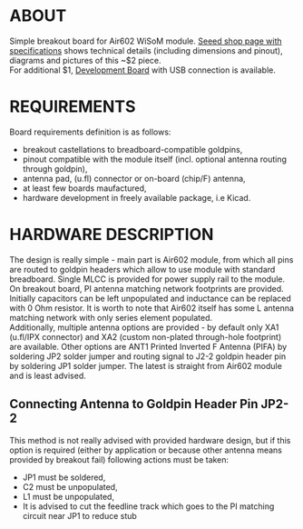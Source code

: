 # ABOUT

Simple breakout board for Air602 WiSoM module. [Seeed shop page with specifications](https://www.seeedstudio.com/Air602-WiFi-Module-p-3139.html) shows technical details (including dimensions and pinout), diagrams and pictures of this ~$2 piece.  
For additional $1, [Development Board](https://www.seeedstudio.com/Air602-WiFi-Development-Board-p-3140.html) with USB connection is available.

# REQUIREMENTS

Board requirements definition is as follows:

- breakout castellations to breadboard-compatible goldpins,
- pinout compatible with the module itself (incl. optional antenna routing through goldpin),
- antenna pad, (u.fl) connector or on-board (chip/F) antenna,
- at least few boards maufactured,
- hardware development in freely available package, i.e Kicad.

# HARDWARE DESCRIPTION

The design is really simple - main part is Air602 module, from which all pins are routed to goldpin headers which allow to use module with standard breadboard.
Single MLCC is provided for power supply rail to the module.
On breakout board, PI antenna matching network footprints are provided. Initially capacitors can be left unpopulated and inductance can be replaced with 0 Ohm resistor. It is worth to note that Air602 itself has some L antenna matching network with only series element populated.  
Additionally, multiple antenna options are provided - by default only XA1 (u.fl/IPX connector) and XA2 (custom non-plated through-hole footprint) are available. Other options are ANT1 Printed Inverted F Antenna (PIFA) by soldering JP2 solder jumper and routing signal to J2-2 goldpin header pin by soldering JP1 solder jumper. The latest is straight from Air602 module and is least advised.

## Connecting Antenna to Goldpin Header Pin JP2-2

This method is not really advised with provided hardware design, but if this option is required (either by application or because other antenna means provided by breakout fail) following actions must be taken:

- JP1 must be soldered,
- C2 must be unpopulated,
- L1 must be unpopulated,
- It is advised to cut the feedline track which goes to the PI matching circuit near JP1 to reduce stub
